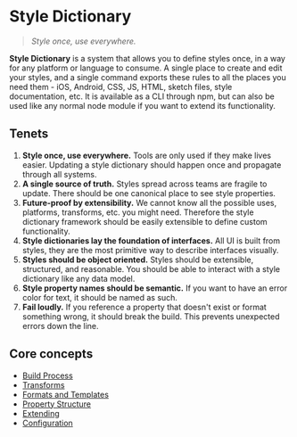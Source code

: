 # Style Dictionary
> *Style once, use everywhere.*

**Style Dictionary** is a system that allows you to define styles once, in a way for any platform or language to consume. A single place to create and edit your styles, and a single command exports these rules to all the places you need them - iOS, Android, CSS, JS, HTML, sketch files, style documentation, etc. It is available as a CLI through npm, but can also be used like any normal node module if you want to extend its functionality.

## Tenets
1. **Style once, use everywhere.** Tools are only used if they make lives easier. Updating a style dictionary should happen once and propagate through all systems.
2. **A single source of truth.** Styles spread across teams are fragile to update. There should be one canonical place to see style properties.
3. **Future-proof by extensibility.** We cannot know all the possible uses, platforms, transforms, etc. you might need. Therefore the style dictionary framework should be easily extensible to define custom functionality.
4. **Style dictionaries lay the foundation of interfaces.** All UI is built from styles, they are the most primitive way to describe interfaces visually.
5. **Styles should be object oriented.** Styles should be extensible, structured, and reasonable. You should be able to interact with a style dictionary like any data model.
6. **Style property names should be semantic.** If you want to have an error color for text, it should be named as such.
7. **Fail loudly.** If you reference a property that doesn't exist or format something wrong, it should break the build. This prevents unexpected errors down the line.

## Core concepts
* [Build Process](https://github.com/amznlabs/style-dictionary/tree/master/docs/build_process.md)
* [Transforms](https://github.com/amznlabs/style-dictionary/tree/master/docs/transforms.md)
* [Formats and Templates](https://github.com/amznlabs/style-dictionary/tree/master/docs/formats_and_templates.md)
* [Property Structure](https://github.com/amznlabs/style-dictionary/tree/master/docs/property_structure.md)
* [Extending](https://github.com/amznlabs/style-dictionary/tree/master/docs/extending.md)
* [Configuration](https://github.com/amznlabs/style-dictionary/tree/master/docs/configuration.md)
